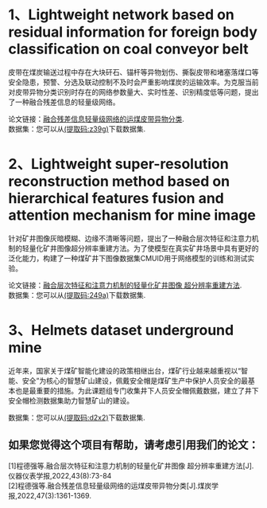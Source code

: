 # 1、Lightweight network based on residual information for foreign body classification on coal conveyor belt
皮带在煤炭输送过程中存在大块矸石、锚杆等异物划伤、撕裂皮带和堵塞落煤口等安全隐患，预警、分选及联动控制不及时会严重影响煤炭的运输效率。为克服当前对皮带异物分类识别时存在的网络参数量大、实时性差、识别精度低等问题，提出了一种融合残差信息的轻量级网络。

论文链接：[融合残差信息轻量级网络的运煤皮带异物分类](http://www.chinacaj.net/d/file/48-2022-03/42e7f030c8e74e7f8f8e361004d20e4c.pdf).  
数据集：您可以从[(提取码:z39g)](https://pan.baidu.com/s/1NW1eZcy81Fypcqiu9cAtzw?pwd=z39g)下载数据集.


# 2、Lightweight super-resolution reconstruction method based on hierarchical features fusion and attention mechanism for mine image
针对矿井图像灰暗模糊、边缘不清晰等问题，提出了一种融合层次特征和注意力机制的轻量化矿井图像超分辨率重建方法。为了使模型在真实矿井场景中具有更好的泛化能力，构建了一种煤矿井下图像数据集CMUID用于网络模型的训练和测试实验。

论文链接：[融合层次特征和注意力机制的轻量化矿井图像 超分辨率重建方法](http://yqyb.etmchina.com/yqyb/article/abstract/20220808).  
数据集：您可以从[(提取码:249a)](https://pan.baidu.com/s/12cqgfynGR28e9T0AzVz22A?pwd=249a)下载数据集.


# 3、Helmets dataset underground mine
近年来，国家关于煤矿智能化建设的政策相继出台，煤矿行业越来越重视以“智能、安全”为核心的智慧矿山建设，佩戴安全帽是煤矿生产中保护人员安全的最基本也是最重要的措施。为此课题组专门收集井下人员安全帽佩戴数据，建立了井下安全帽检测数据集助力智慧矿山的建设。

数据集：您可以从[(提取码:d2x2)](https://pan.baidu.com/s/1H_Jd04fWZScqQKocAedNNg?pwd=d2x2 )下载数据集.
 
## 如果您觉得这个项目有帮助，请考虑引用我们的论文：  
[1]程德强等.融合层次特征和注意力机制的轻量化矿井图像 超分辨率重建方法[J].仪器仪表学报,2022,43(8):73-84  
[2]程德强等.融合残差信息轻量级网络的运煤皮带异物分类[J].煤炭学报,2022,47(3):1361-1369.  
